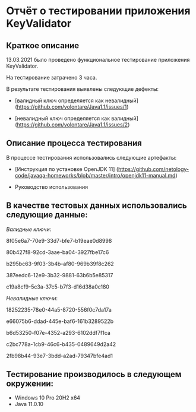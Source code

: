 # Отчёт о тестировании приложения KeyValidator

## Краткое описание

13.03.2021 было проведено функциональное тестирование приложения KeyValidator.

На тестирование затрачено 3 часа.

В результате тестирования выявлены следующие дефекты:

* [валидный ключ определяется как невалидный] (https://github.com/volontare/Java1.1/issues/1)

* [невалидный ключ определяется как валидный] (https://github.com/volontare/Java1.1/issues/2)

## Описание процесса тестирования

В процессе тестирования использовались следующие артефакты:

* [Инструкция по установке OpenJDK 11] (https://github.com/netology-code/javaqa-homeworks/blob/master/intro/openjdk11-manual.md)

* Руководство использования

## В качестве тестовых данных использовались следующие данные:

*Валидные ключи*:

8f05e6a7-70e9-33d7-bfe7-b19eae0d8998

80b427f8-92cd-3aae-ba04-3927fbe17c6

b295bc63-9f03-3b4b-af80-969b39f8c262

387eedc6-12e9-3b32-9881-63b6b5e85317

c19a8cf9-5c3a-37c5-b7f3-d16d38a0c180

*Невалидные ключи*:

18252235-78e0-44a5-8720-556f0c7da17a

e66075b6-ddad-445e-baf6-161b3289522b

b6d53250-f07e-4352-a293-6102ddf7f1ca

c2bc778a-1cb9-46c6-b435-0489649d2a42

2fb98b44-93e7-3bdd-a2ad-79347bfe4ad1

## Тестирование производилось в следующем окружении:

* Windows 10 Pro 20H2 х64
* Java 11.0.10


